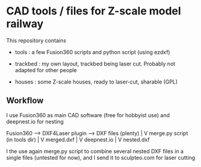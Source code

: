 # CAD tools / files for Z-scale model railway

This repository contains

* tools : a few Fusion360 scripts and python script (using ezdxf)

* trackbed : my own layout, trackbed being laser cut. Probably not adapted for other people

* houses : some Z-scale houses, ready to laser-cut, sharable (GPL)


## Workflow

I use Fusion360 as main CAD software (free for hobbyist use) and deepnest.io for nesting

Fusion360 --> DXF4Laser plugin --> DXF files (plenty)
                                          |
                                          V
                                   merge.py script (in tools dir)
                                          |
                                          V
                                       merged.dxf
                                          |
                                          V
                                       deepnest.io
                                          |
                                          V
                                        nested.dxf

I the use again merge.py script to combine several nested DXF files in a single files (untested for now),
and I send it to sculpteo.com for laser cutting
                                          

